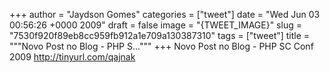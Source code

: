 
+++
author = "Jaydson Gomes"
categories = ["tweet"]
date = "Wed Jun 03 00:56:26 +0000 2009"
draft = false
image = "{TWEET_IMAGE}"
slug = "7530f920f89eb8cc959fb912a1e709a130387310"
tags = ["tweet"]
title = """Novo Post no Blog - PHP S..."""
+++
Novo Post no Blog - PHP SC Conf 2009 http://tinyurl.com/qajnak
